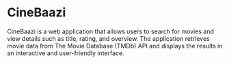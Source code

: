 # CineBaazi
CineBaazi is a web application that allows users to search for movies and view details such as title, rating, and overview. The application retrieves movie data from The Movie Database (TMDb) API and displays the results in an interactive and user-friendly interface.
